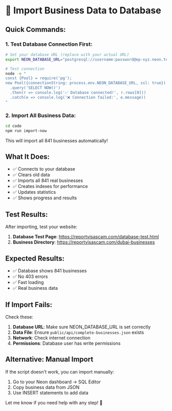 # 🚀 Import Business Data to Database

## Quick Commands:

### 1. Test Database Connection First:

```bash
# Set your database URL (replace with your actual URL)
export NEON_DATABASE_URL="postgresql://username:password@ep-xyz.neon.tech/database?sslmode=require"

# Test connection
node -e "
const {Pool} = require('pg');
new Pool({connectionString: process.env.NEON_DATABASE_URL, ssl: true})
  .query('SELECT NOW()')
  .then(r => console.log('✅ Database connected!', r.rows[0]))
  .catch(e => console.log('❌ Connection failed:', e.message))
"
```

### 2. Import All Business Data:

```bash
cd code
npm run import-now
```

This will import all 841 businesses automatically!

## What It Does:

- ✅ Connects to your database
- ✅ Clears old data
- ✅ Imports all 841 real businesses
- ✅ Creates indexes for performance
- ✅ Updates statistics
- ✅ Shows progress and results

## Test Results:

After importing, test your website:

1. **Database Test Page**: https://reportvisascam.com/database-test.html
2. **Business Directory**: https://reportvisascam.com/dubai-businesses

## Expected Results:

- ✅ Database shows 841 businesses
- ✅ No 403 errors
- ✅ Fast loading
- ✅ Real business data

## If Import Fails:

Check these:

1. **Database URL**: Make sure NEON_DATABASE_URL is set correctly
2. **Data File**: Ensure `public/api/complete-businesses.json` exists
3. **Network**: Check internet connection
4. **Permissions**: Database user has write permissions

## Alternative: Manual Import

If the script doesn't work, you can import manually:

1. Go to your Neon dashboard → SQL Editor
2. Copy business data from JSON
3. Use INSERT statements to add data

Let me know if you need help with any step! 🎯
